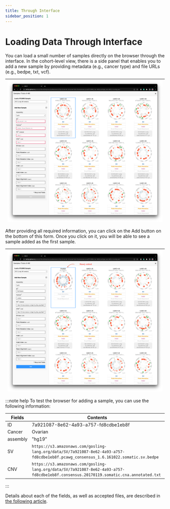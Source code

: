 ```yaml
---
title: Through Interface
sidebar_position: 1
---
```


# Loading Data Through Interface

You can load a small number of samples directly on the browser through the interface. In the cohort-level view, there is a side panel that enables you to add a new sample by providing metadata (e.g., cancer type) and file URLs (e.g., bedpe, txt, vcf).

|![server](../assets/1-interface.png)|
|---|

After providing all required information, you can click on the Add button on the bottom of this form. Once you click on it, you will be able to see a sample added as the first sample.

|![server](../assets/3-sample-added.png)|
|---|

:::note help
To test the browser for adding a sample, you can use the following information:

|Fields|Contents|
|---|---|
|ID|7a921087-8e62-4a93-a757-fd8cdbe1eb8f
|Cancer|Ovarian
|assembly|"hg19"
|SV|`https://s3.amazonaws.com/gosling-lang.org/data/SV/7a921087-8e62-4a93-a757-fd8cdbe1eb8f.pcawg_consensus_1.6.161022.somatic.sv.bedpe`
|CNV|`https://s3.amazonaws.com/gosling-lang.org/data/SV/7a921087-8e62-4a93-a757-fd8cdbe1eb8f.consensus.20170119.somatic.cna.annotated.txt`
:::

Details about each of the fields, as well as accepted files, are described in [the following article](./through-data-config).